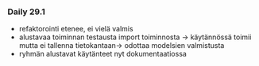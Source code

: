 ### Daily 29.1
- refaktorointi etenee, ei vielä valmis
- alustavaa toiminnan testausta import toiminnosta → käytännössä toimii mutta ei tallenna tietokantaan→ odottaa modelsien valmistusta
- ryhmän alustavat käytänteet nyt dokumentaatiossa
